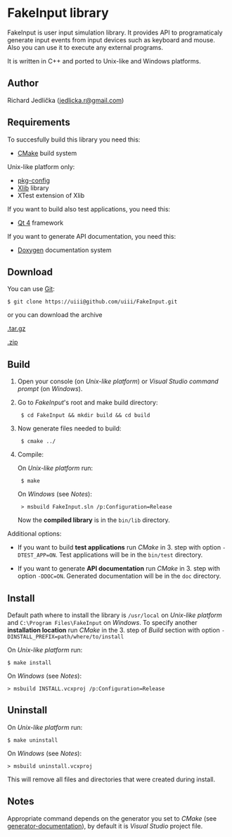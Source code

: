 FakeInput library
=================

FakeInput is user input simulation library. It provides API to programaticaly
generate input events from input devices such as keyboard and mouse. 
Also you can use it to execute any external programs.

It is written in C++ and ported to Unix-like and Windows platforms.

Author
------

Richard Jedlička (jedlicka.r@gmail.com)

Requirements
------------

To succesfully build this library you need this:

- [CMake](http://www.cmake.org/) build system

Unix-like platform only:

- [pkg-config](http://www.freedesktop.org/wiki/Software/pkg-config)
- [Xlib](http://en.wikipedia.org/wiki/Xlib) library
- XTest extension of Xlib

If you want to build also test applications, you need this:

- [Qt 4](http://qt.nokia.com/) framework

If you want to generate API documentation, you need this:

- [Doxygen](http://www.stack.nl/~dimitri/doxygen/) documentation system

Download
--------

You can use [Git](http://git-scm.com):

    $ git clone https://uiii@github.com/uiii/FakeInput.git

or you can download the archive

[.tar.gz](https://github.com/uiii/FakeInput/tarball/master)

[.zip](https://github.com/uiii/FakeInput/zipball/master)

Build
-----

1. Open your console (on _Unix-like platform_) or _Visual Studio command prompt_ (on _Windows_).

2. Go to _FakeInput_'s root and make build directory:

        $ cd FakeInput && mkdir build && cd build

3. Now generate files needed to build:

        $ cmake ../

4. Compile:

    On _Unix-like platform_ run:

        $ make
            
    On _Windows_ (see _Notes_):

        > msbuild FakeInput.sln /p:Configuration=Release

    Now the **compiled library** is in the `bin/lib` directory.

Additional options:

* If you want to build **test applications** run _CMake_ in 3. step with option `-DTEST_APP=ON`.
Test applications will be in the `bin/test` directory.

* If you want to generate **API documentation** run _CMake_ in 3. step with option `-DDOC=ON`.
Generated documentation will be in the `doc` directory.

Install
-------

Default path where to install the library is `/usr/local` on _Unix-like platform_ and
`C:\Program Files\FakeInput` on _Windows_. To specify another **installation location**
run _CMake_ in the 3. step of _Build_ section with option `-DINSTALL_PREFIX=path/where/to/install`

On _Unix-like platform_ run:

    $ make install

On _Windows_ (see _Notes_):

    > msbuild INSTALL.vcxproj /p:Configuration=Release

Uninstall
---------

On _Unix-like platform_ run:

    $ make uninstall

On _Windows_ (see _Notes_):

    > msbuild uninstall.vcxproj

This will remove all files and directories that were created during install.

Notes
-----

Appropriate command depends on the generator you set to _CMake_ (see [generator-documentation]),
by default it is _Visual Studio_ project file.

[generator-documentation]: http://www.cmake.org/cmake/help/cmake-2-8-docs.html#opt:-Ggenerator-name
